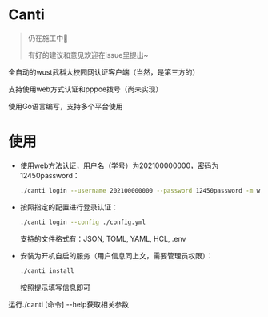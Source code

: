 # Canti

> 仍在施工中🚧
> 
> 有好的建议和意见欢迎在issue里提出~

全自动的wust武科大校园网认证客户端（当然，是第三方的）

支持使用web方式认证和pppoe拨号（尚未实现）

使用Go语言编写，支持多个平台使用

# 使用

- 使用web方法认证，用户名（学号）为202100000000，密码为12450password：
  ``` bash
  ./canti login --username 202100000000 --password 12450password -m web
  ```

- 按照指定的配置进行登录认证：
  ``` bash
  ./canti login --config ./config.yml
  ```
  支持的文件格式有：JSON, TOML, YAML, HCL, .env

- 安装为开机自启的服务（用户信息同上文，需要管理员权限）：
  ``` bash
  ./canti install
  ```
	按照提示填写信息即可

运行./canti [命令] --help获取相关参数